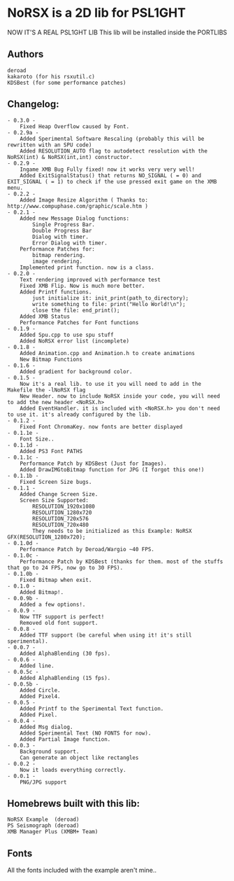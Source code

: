 NoRSX is a 2D lib for PSL1GHT
=============================

NOW IT'S A REAL PSL1GHT LIB
This lib will be installed inside the PORTLIBS

Authors
-------
	deroad
	kakaroto (for his rsxutil.c)
	KDSBest (for some performance patches)

Changelog:
----------
	- 0.3.0 -
		Fixed Heap Overflow caused by Font.
	- 0.2.9a -
		Added Sperimental Software Rescaling (probably this will be rewritten with an SPU code)
		Added RESOLUTION_AUTO flag to autodetect resolution with the NoRSX(int) & NoRSX(int,int) constructor.
	- 0.2.9 -
		Ingame XMB Bug Fully fixed! now it works very very well!
		Added ExitSignalStatus() that returns NO_SIGNAL ( = 0) and EXIT_SIGNAL ( = 1) to check if the use pressed exit game on the XMB menu.
	- 0.2.2 -
		Added Image Resize Algorithm ( Thanks to: http://www.compuphase.com/graphic/scale.htm )
	- 0.2.1 -
		Added new Message Dialog functions:
			Single Progress Bar.
			Double Progress Bar
			Dialog with timer.
			Error Dialog with timer.
		Performance Patches for:
			bitmap rendering.
			image rendering.
		Implemented print function. now is a class.
	- 0.2.0 -
		Text rendering improved with performance test
		Fixed XMB Flip. Now is much more better.
		Added Printf functions.
			just initialize it: init_print(path_to_directory);
			write something to file: print("Hello World!\n");
			close the file: end_print();
		Added XMB Status
		Performance Patches for Font functions
	- 0.1.9 -
		Added Spu.cpp to use spu stuff
		Added NoRSX error list (incomplete)
	- 0.1.8 -
		Added Animation.cpp and Animation.h to create animations
		New Bitmap Functions
	- 0.1.6 -
		Added gradient for background color.
	- 0.1.5 -
		Now it's a real lib. to use it you will need to add in the Makefile the -lNoRSX flag
		New Header. now to include NoRSX inside your code, you will need to add the new header <NoRSX.h>
		Added EventHandler. it is included with <NoRSX.h> you don't need to use it. it's already configured by the lib.
	- 0.1.2 -
		Fixed Font ChromaKey. now fonts are better displayed 
	- 0.1.1e -
		Font Size..
	- 0.1.1d -
		Added PS3 Font PATHS
	- 0.1.1c -
		Performance Patch by KDSBest (Just for Images).
		Added DrawIMGtoBitmap function for JPG (I forgot this one!)
	- 0.1.1b -
		Fixed Screen Size bugs.
	- 0.1.1 -
		Added Change Screen Size.
		Screen Size Supported:
			RESOLUTION_1920x1080
			RESOLUTION_1280x720
			RESOLUTION_720x576
			RESOLUTION_720x480
			They needs to be initialized as this Example: NoRSX GFX(RESOLUTION_1280x720);
	- 0.1.0d -
		Performance Patch by Deroad/Wargio ~40 FPS.
	- 0.1.0c -
		Performance Patch by KDSBest (thanks for them. most of the stuffs that go to 24 FPS, now go to 30 FPS).
	- 0.1.0b -
		Fixed Bitmap when exit.
	- 0.1.0 -
		Added Bitmap!.
	- 0.0.9b -
		Added a few options!.
	- 0.0.9 -
		Now TTF support is perfect!
		Removed old font support.
	- 0.0.8 -
		Added TTF support (be careful when using it! it's still sperimental).
	- 0.0.7 -
		Added AlphaBlending (30 fps).
	- 0.0.6 -
		Added line.
	- 0.0.5c -
		Added AlphaBlending (15 fps).
	- 0.0.5b -
		Added Circle.
		Added Pixel4.
	- 0.0.5 -
		Added Printf to the Sperimental Text function.
		Added Pixel.
	- 0.0.4 -
		Added Msg dialog.
		Added Sperimental Text (NO FONTS for now).
		Added Partial Image function.
	- 0.0.3 -
		Background support.
		Can generate an object like rectangles
	- 0.0.2 -
		Now it loads everything correctly.
	- 0.0.1 -
		PNG/JPG support

Homebrews built with this lib:
------------------------------
	NoRSX Example  (deroad)
	PS Seismograph (deroad)
	XMB Manager Plus (XMBM+ Team)


Fonts
-----

All the fonts included with the example aren't mine..
 
